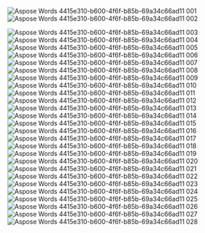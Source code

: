 ![Aspose Words 4415e310-b600-4f6f-b85b-69a34c66ad11 001](https://github.com/Modilover69/Ev-lovers/assets/132368904/13f2f86b-5426-4905-b7ab-d6ee9be51559)![Aspose Words 4415e310-b600-4f6f-b85b-69a34c66ad11 002](https://github.com/Modilover69/Ev-lovers/assets/132368904/b9f5c342-d47f-487a-be65-1624338f50ef)

![Aspose Words 4415e310-b600-4f6f-b85b-69a34c66ad11 003](https://github.com/Modilover69/Ev-lovers/assets/132368904/2c661fa3-1e70-40a0-99ad-5c7832f1f3b4)![Aspose Words 4415e310-b600-4f6f-b85b-69a34c66ad11 004](https://github.com/Modilover69/Ev-lovers/assets/132368904/bae4d1dc-dcf4-47ce-9880-9ababe6edad5) 
![Aspose Words 4415e310-b600-4f6f-b85b-69a34c66ad11 005](https://github.com/Modilover69/Ev-lovers/assets/132368904/aa3158b5-9222-40a1-a61f-f1d38a3b6723)![Aspose Words 4415e310-b600-4f6f-b85b-69a34c66ad11 006](https://github.com/Modilover69/Ev-lovers/assets/132368904/385baddd-0954-4537-87ce-412789f14817)
![Aspose Words 4415e310-b600-4f6f-b85b-69a34c66ad11 007](https://github.com/Modilover69/Ev-lovers/assets/132368904/22858eb6-5eec-47b3-aab0-849a34d36daf)![Aspose Words 4415e310-b600-4f6f-b85b-69a34c66ad11 008](https://github.com/Modilover69/Ev-lovers/assets/132368904/c02790b3-1629-4edc-8cd1-27bf23879c5d)
![Aspose Words 4415e310-b600-4f6f-b85b-69a34c66ad11 009](https://github.com/Modilover69/Ev-lovers/assets/132368904/a023103f-8e66-4552-b151-ab2c97f46dbe)![Aspose Words 4415e310-b600-4f6f-b85b-69a34c66ad11 010](https://github.com/Modilover69/Ev-lovers/assets/132368904/5d16c946-c52f-4629-bd68-8e6ec449d674)
![Aspose Words 4415e310-b600-4f6f-b85b-69a34c66ad11 011](https://github.com/Modilover69/Ev-lovers/assets/132368904/17880d80-5dca-43dc-ae32-971f5fed124e)![Aspose Words 4415e310-b600-4f6f-b85b-69a34c66ad11 012](https://github.com/Modilover69/Ev-lovers/assets/132368904/b85737e0-888d-4364-85db-ab91ee00f8d5)
![Aspose Words 4415e310-b600-4f6f-b85b-69a34c66ad11 013](https://github.com/Modilover69/Ev-lovers/assets/132368904/22393f47-d9de-4fbb-a70e-1218f81abf78)![Aspose Words 4415e310-b600-4f6f-b85b-69a34c66ad11 014](https://github.com/Modilover69/Ev-lovers/assets/132368904/6267b5f4-dfa9-4950-b0cb-7056f53f8832)
![Aspose Words 4415e310-b600-4f6f-b85b-69a34c66ad11 015](https://github.com/Modilover69/Ev-lovers/assets/132368904/fa3c6d6a-0e49-4c70-9e30-ef220ba9b26f)![Aspose Words 4415e310-b600-4f6f-b85b-69a34c66ad11 016](https://github.com/Modilover69/Ev-lovers/assets/132368904/c9221f30-d414-40ca-801a-0e7381459f93)
![Aspose Words 4415e310-b600-4f6f-b85b-69a34c66ad11 017](https://github.com/Modilover69/Ev-lovers/assets/132368904/4a68623d-6ee3-455a-86ed-6fc01f7a0070)![Aspose Words 4415e310-b600-4f6f-b85b-69a34c66ad11 018](https://github.com/Modilover69/Ev-lovers/assets/132368904/1ce29111-e2e3-4d2d-92d3-5e34b81f4616)
![Aspose Words 4415e310-b600-4f6f-b85b-69a34c66ad11 019](https://github.com/Modilover69/Ev-lovers/assets/132368904/468a1b05-2f0a-432c-b06d-651affe44727)![Aspose Words 4415e310-b600-4f6f-b85b-69a34c66ad11 020](https://github.com/Modilover69/Ev-lovers/assets/132368904/53c26cd1-0c9d-48e1-96c8-93063ec14e3d)
![Aspose Words 4415e310-b600-4f6f-b85b-69a34c66ad11 021](https://github.com/Modilover69/Ev-lovers/assets/132368904/37993dc8-bfbd-4839-b659-2a4718e29651)![Aspose Words 4415e310-b600-4f6f-b85b-69a34c66ad11 022](https://github.com/Modilover69/Ev-lovers/assets/132368904/1d7d7a67-4356-49c0-90da-0d3e17ac115d)
![Aspose Words 4415e310-b600-4f6f-b85b-69a34c66ad11 023](https://github.com/Modilover69/Ev-lovers/assets/132368904/b0641453-12d9-4182-a4d9-ac2f4abc3ac8)![Aspose Words 4415e310-b600-4f6f-b85b-69a34c66ad11 024](https://github.com/Modilover69/Ev-lovers/assets/132368904/26cb90a6-cab8-4599-ab26-6b3e6c066075)
![Aspose Words 4415e310-b600-4f6f-b85b-69a34c66ad11 025](https://github.com/Modilover69/Ev-lovers/assets/132368904/41835625-01fb-4671-999a-ed8d2e3d76f8)![Aspose Words 4415e310-b600-4f6f-b85b-69a34c66ad11 026](https://github.com/Modilover69/Ev-lovers/assets/132368904/469b8c0b-3bdb-45e7-8bc9-983436fed2a0)
![Aspose Words 4415e310-b600-4f6f-b85b-69a34c66ad11 027](https://github.com/Modilover69/Ev-lovers/assets/132368904/f51fb6fc-3c42-4673-ab06-90bdfcee53d9)![Aspose Words 4415e310-b600-4f6f-b85b-69a34c66ad11 028](https://github.com/Modilover69/Ev-lovers/assets/132368904/81f211b2-d26e-43e7-b632-a260cc0dc628)
